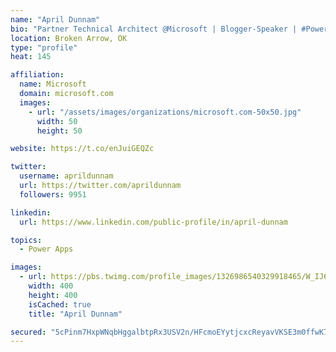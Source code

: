 ```yaml
---
name: "April Dunnam"
bio: "Partner Technical Architect @Microsoft | Blogger-Speaker | #PowerApps, #PowerAutomate, #Office365, #SharePoint | #WIT | #Karaoke Queen"
location: Broken Arrow, OK
type: "profile"
heat: 145

affiliation:
  name: Microsoft
  domain: microsoft.com
  images:
    - url: "/assets/images/organizations/microsoft.com-50x50.jpg"
      width: 50
      height: 50

website: https://t.co/enJuiGEQZc

twitter:
  username: aprildunnam
  url: https://twitter.com/aprildunnam
  followers: 9951

linkedin:
  url: https://www.linkedin.com/public-profile/in/april-dunnam

topics:
  - Power Apps

images:
  - url: https://pbs.twimg.com/profile_images/1326986540329918465/W_IJ6Ih2_400x400.jpg
    width: 400
    height: 400
    isCached: true
    title: "April Dunnam"

secured: "5cPinm7HxpWNqbHggalbtpRx3USV2n/HFcmoEYytjcxcReyavVKSE3m0ffwK74MkCK/dOFNK+d08diOvzm+VoTrOHiNgtWGYnn2peddperype3KO+9q5qTS9XuKJ1jHHpsMISEdbMy3NW1Sq+j+Nqn2l8sq6rkE1IXiB1nCcZmNGhIB8qpTVtQDvHtDdous+q0kbb/Rw0guhD1OUmeS8+0CcMqH5oyp84cZ3UBbR9oLF0aeKdJCqW1JFh3FGtl2amibSuT3UujkwBog8m+CKEh+PocvFs1LOK19DvyHVPQ9wP8kvQBCv7SKKyZnEzf37bWtJkxkO55xOlRr9iBNRedRzAEqcHEyxQcjzYmv+XGq3M2pjJBg0OC7ttEC98052ja59Gx6ZqPv+z4TrDKTqnibksiBV/lGINYpD5685/bk=;lkGi/yp+vgPpJykRoU/Viw=="
---
```


